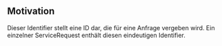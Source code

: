## Motivation

Dieser Identifier stellt eine ID dar, die für eine Anfrage vergeben wird. Ein einzelner ServiceRequest enthält diesen eindeutigen Identifier.

